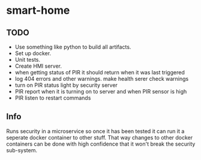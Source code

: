 # smart-home

## TODO
- Use something like python to build all artifacts.
- Set up docker.
- Unit tests.
- Create HMI server.
- when getting status of PIR it should return when it was last triggered
- log 404 errors and other warnings. make health serer check warnings
- turn on PIR status light by security server
- PIR report when it is turning on to server and when PIR sensor is high
- PIR listen to restart commands

## Info
Runs security in a microservice so once it has been tested it can run it a seperate docker container to other stuff. That way changes to other docker containers can be done with high confidence that it won't break the security sub-system.

